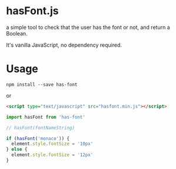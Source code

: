 hasFont.js
==========

a simple tool to check that the user has the font or not,
and return a Boolean.

It's vanilla JavaScript, no dependency required.

Usage
==========

```
npm install --save has-font
```

or

```html
<script type="text/javascript" src="hasfont.min.js"></script>
```

```javascript
import hasFont from 'has-font'

// hasFont(fontNameString)

if (hasFont('monaco')) {
  element.style.fontSize = '10px'
} else {
  element.style.fontSize = '12px'
}
```
